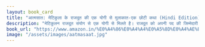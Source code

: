 ```yaml
---
layout: book_card
title: "आत्मसात: मेटिकुला के राजदूत की एक योगी से मुलाकात-एक छोटी कथा (Hindi Edition)"
description: "मेटिकुलन राजदूत संयोग से एक योगी से मिलते है। राजदूत को अपनी पद की जिम्मेदारी और किसी अन्य प्रजाति के लिए उनके साथ आत्मसात करके सबसे उच्च योगदान के बीच चयन करना है। योगी राजदूत को पृथ्वी पर आत्मसात से मेटिकुला वासियों को बाहर निकालने की उनकी दुविधा को हल करने में, बिना जाने उनकी मदद करता है।"
book_url: "https://www.amazon.in/%E0%A4%86%E0%A4%A4%E0%A5%8D%E0%A4%AE%E0%A4%B8%E0%A4%BE%E0%A4%A4-%E0%A4%AE%E0%A5%87%E0%A4%9F%E0%A4%BF%E0%A4%95%E0%A5%81%E0%A4%B2%E0%A4%BE-%E0%A4%B0%E0%A4%BE%E0%A4%9C%E0%A4%A6%E0%A5%82%E0%A4%A4-%E0%A4%AE%E0%A5%81%E0%A4%B2%E0%A4%BE%E0%A4%95%E0%A4%BE%E0%A4%A4-%E0%A4%8F%E0%A4%95-Hindi-ebook/dp/B09NS1JMZY"
image: "/assets/images/aatmasaat.jpg"
---
```


